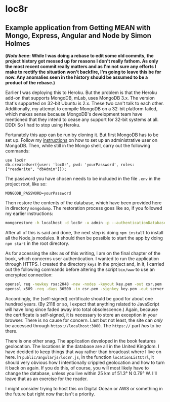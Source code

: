 # loc8r
## Example application from Getting MEAN with Mongo, Express, Angular and Node by Simon Holmes

**(*Nota bene*: While I was doing a rebase to edit some old commits, the
project history got messed up for reasons I don't really fathom. As only the
most recent commit really matters and as I'm not sure any efforts I make to
rectify the situation won't backfire, I'm going to leave this be for now. Any
anomalies seen in the history should be assumed to be a product of the
rebase.)**

Earlier I was deploying this to Heroku. But the problem is that the Heroku
add-on that supports MongoDB, mLab, uses MongoDB 3.x. The version that's
supported on 32-bit Ubuntu is 2.x. These two can't talk to each other.
Additionally, my attempt to compile MongoDB on a 32-bit platform failed, which
makes sense because MongoDB's development team have mentioned that they intend
to cease any support for 32-bit systems at all. DDD: So I had to stop using
Heroku.

Fortunately this app can be run by cloning it. But first MongoDB has to be set up.
Follow my
[instructions](https://github.com/readyready15728/misc/blob/master/mongodb-authorization.md)
on how to set up an administrative user on MongoDB. Then, while still in the
Mongo shell, carry out the following commands:

```
use loc8r
db.createUser({user: 'loc8r', pwd: 'yourPassword', roles: ["readWrite", "dbAdmin"]});
```

The password you have chosen needs to be included in the file `.env` in the
project root, like so:

```
MONGODB_PASSWORD=yourPassword
```

Then restore the contents of the database, which have been provided here in
directory `mongodump`. The restoration process goes like so, if you followed my
earlier instructions:

```bash
mongorestore -h localhost -d loc8r -u admin -p --authenticationDatabase admin mongodump/
```

After all of this is said and done, the next step is doing `npm install` to
install all the Node.js modules. It should then be possible to start the app by
doing `npm start` in the root directory.

As for accessing the site: as of this writing, I am on the final chapter of the
book, which concerns user authentication. I wanted to run the application
through HTTPS. I created the directory `keys` in the project and, in it, I
carried out the following commands before altering the script `bin/www` to use
an encrypted connection:

```bash
openssl req -newkey rsa:2048 -new -nodes -keyout key.pem -out csr.pem
openssl x509 -req -days 36500 -in csr.pem -signkey key.pem -out server.crt
```

Accordingly, the (self-signed) certificate should be good for about one hundred
years. (By 2118 or so, I expect that anything related to JavaScript will have
long since faded away into total obsolescence.) Again, because the certificate
is self-signed, it is necessary to store an exception in your browser. There is
no cause for concern. Last but not least, the site can *only* be accessed
through `https://localhost:3000`. The `https://` part *has* to be there.

There is one other snag. The application developed in the book features
geolocation. The locations in the database are all in the United Kingdom. I
have decided to keep things that way rather than broadcast where I live on
here. In `public/angularjs/loc8r.js`, in the function `locationListCtrl`, it
should very obvious how I intentionally crippled geolocation and how to turn it
back on again. If you do this, of course, you will most likely have to change
the database, unless you live within 25 km of 51.3° N 0.79° W. I'll leave that
as an exercise for the reader.

I might consider trying to host this on Digital Ocean or AWS or something in
the future but right now that isn't a priority.
